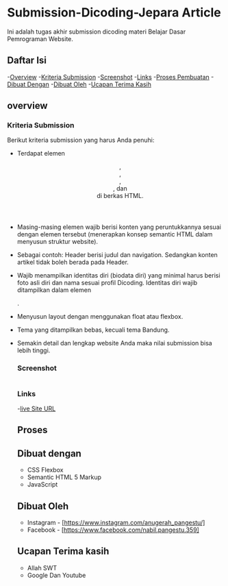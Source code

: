 # Submission-Dicoding-Jepara Article
Ini adalah tugas akhir submission dicoding materi Belajar Dasar Pemrograman Website.

## Daftar Isi

-[Overview](#overview)
-[Kriteria Submission](#kriteria-submission)
-[Screenshot](#screenshot)
-[Links](#links)
-[Proses Pembuatan](#proses-pembuatan)
-[Dibuat Dengan](#dibuat-dengan)
-[Dibuat Oleh](#Dibuat-oleh)
-[Ucapan Terima Kasih](#ucapan-terima-kasih)


## overview

### Kriteria Submission

Berikut kriteria submission yang harus Anda penuhi:

- Terdapat elemen <header>, <footer>, <main>, <article>, dan <aside> di berkas HTML.
- Masing-masing elemen wajib berisi konten yang peruntukkannya sesuai dengan elemen tersebut (menerapkan konsep semantic HTML dalam menyusun struktur website).
- Sebagai contoh: Header berisi judul dan navigation. Sedangkan konten artikel tidak boleh berada pada Header.
- Wajib menampilkan identitas diri (biodata diri) yang minimal harus berisi foto asli diri dan nama sesuai profil Dicoding. Identitas diri wajib ditampilkan dalam elemen <aside>.
- Menyusun layout dengan menggunakan float atau flexbox.
- Tema yang ditampilkan bebas, kecuali tema Bandung.
- Semakin detail dan lengkap website Anda maka nilai submission bisa lebih tinggi.
  
  ### Screenshot
  
  ![]()
  
  ### Links
  
  -[live Site URL]()
  
  ## Proses
  
  ## Dibuat dengan
  
  - CSS Flexbox
  - Semantic HTML 5 Markup
  - JavaScript
  
  ## Dibuat Oleh
  
  - Instagram - [https://www.instagram.com/anugerah_pangestu/]
  - Facebook - [https://www.facebook.com/nabil.pangestu.359]
  
  ## Ucapan Terima kasih
  - Allah SWT
  - Google Dan Youtube
